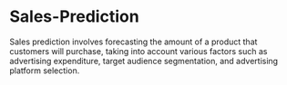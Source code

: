 # Sales-Prediction
Sales prediction involves forecasting the amount of a product that customers will purchase, taking into account various factors such as advertising expenditure, target audience segmentation, and advertising platform selection.
